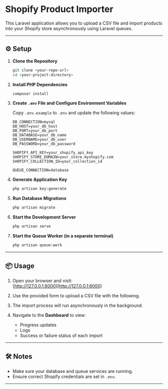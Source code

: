 # Shopify Product Importer

This Laravel application allows you to upload a CSV file and import products into your Shopify store asynchronously using Laravel queues.

---

## ⚙️ Setup

1. **Clone the Repository**
   ```bash
   git clone <your-repo-url>
   cd <your-project-directory>
   ```

2. **Install PHP Dependencies**
   ```bash
   composer install
   ```

3. **Create `.env` File and Configure Environment Variables**

   Copy `.env.example` to `.env` and update the following values:

   ```env
   DB_CONNECTION=mysql
   DB_HOST=your_db_host
   DB_PORT=your_db_port
   DB_DATABASE=your_db_name
   DB_USERNAME=your_db_user
   DB_PASSWORD=your_db_password

   SHOPIFY_API_KEY=your_shopify_api_key
   SHOPIFY_STORE_DOMAIN=your_store.myshopify.com
   SHOPIFY_COLLECTION_ID=your_collection_id

   QUEUE_CONNECTION=database
   ```

4. **Generate Application Key**
   ```bash
   php artisan key:generate
   ```

5. **Run Database Migrations**
   ```bash
   php artisan migrate
   ```

6. **Start the Development Server**
   ```bash
   php artisan serve
   ```

7. **Start the Queue Worker (in a separate terminal)**
   ```bash
   php artisan queue:work
   ```

---

## 📦 Usage

1. Open your browser and visit:  
   [http://127.0.0.1:8000](http://127.0.0.1:8000)

2. Use the provided form to upload a CSV file with the following.

3. The import process will run asynchronously in the background.

4. Navigate to the **Dashboard** to view:
   - Progress updates  
   - Logs  
   - Success or failure status of each import

---

## 🛠️ Notes
- Make sure your database and queue services are running.
- Ensure correct Shopify credentials are set in `.env`.

---
